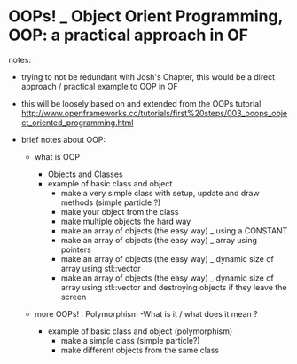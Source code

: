 OOPs! _ Object Orient Programming, OOP: a practical approach in OF
=========

notes:
- trying to not be redundant with Josh's Chapter, this would be a direct approach / practical example to OOP in OF
- this will be loosely based on and extended from the OOPs tutorial
http://www.openframeworks.cc/tutorials/first%20steps/003_ooops_object_oriented_programming.html

- brief notes about OOP:
	- what is OOP
		- Objects and Classes 
		- example of basic class and object
			- make a very simple class with setup, update and draw methods (simple particle ?)
			- make your object from the class
			- make multiple objects the hard way
			- make an array of objects (the easy way) _ using a CONSTANT
			- make an array of objects (the easy way) _ array using pointers
			- make an array of objects (the easy way) _ dynamic size of array using stl::vector
			- make an array of objects (the easy way) _ dynamic size of array using stl::vector and destroying objects if they leave the screen
	
	- more OOPs! : Polymorphism
		-What is it / what does it mean ?
		- example of basic class and object (polymorphism)
			- make a simple class (simple particle?)
			- make different objects from the same class
